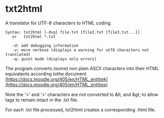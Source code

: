 # txt2html

A translator for UTF-8 characters to HTML coding.

```
Syntax: txt2html [-dvq] file.txt [file2.txt [file3.txt...]]
   or   txt2html *.txt

   -d: add debugging information
   -v: more verbose (displays a warning for utf8 characters not translated)
   -q: quiet mode (displays only errors)
```

The program converts (some) non plain ASCII characters into their HTML equivalents
according tothe document [https://docs.moodle.org/405/en/HTML_entitiek](https://docs.moodle.org/405/en/HTML_entities)

Note the '<' and '>' characters are not converted to &amp;lt; and &amp;gt; to allow tags to remain intact in the .txt file.

For each .txt file processed, txt2html creates a corresponding .html file.


